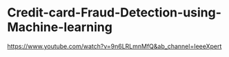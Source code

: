 # Credit-card-Fraud-Detection-using-Machine-learning
https://www.youtube.com/watch?v=9n6LRLmnMfQ&ab_channel=IeeeXpert

